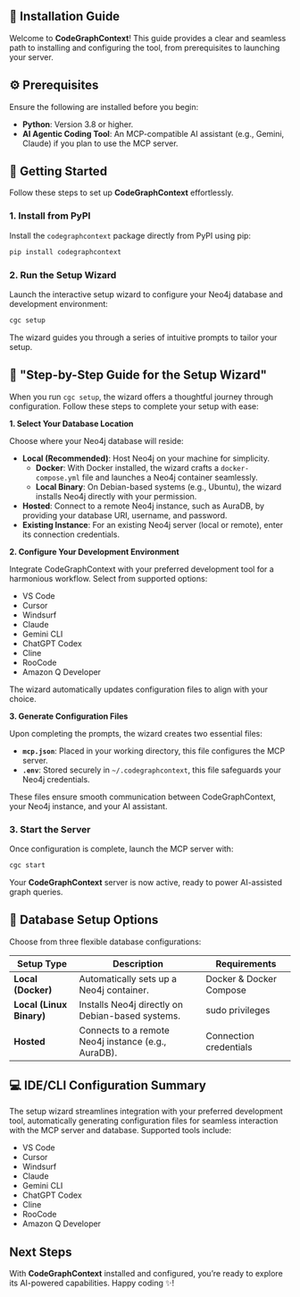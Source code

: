 ## 🧩 Installation Guide

Welcome to **CodeGraphContext**! This guide provides a clear and seamless path to installing and configuring the tool, from prerequisites to launching your server.

## ⚙️ Prerequisites

Ensure the following are installed before you begin:

- **Python**: Version 3.8 or higher.
- **AI Agentic Coding Tool**: An MCP-compatible AI assistant (e.g., Gemini, Claude) if you plan to use the MCP server.

## 🚀 Getting Started

Follow these steps to set up **CodeGraphContext** effortlessly.

### 1. Install from PyPI

Install the `codegraphcontext` package directly from PyPI using pip:

```bash
pip install codegraphcontext
```

### 2. Run the Setup Wizard

Launch the interactive setup wizard to configure your Neo4j database and development environment:

```bash
cgc setup
```

The wizard guides you through a series of intuitive prompts to tailor your setup.

## 🧭 "Step-by-Step Guide for the Setup Wizard"

When you run `cgc setup`, the wizard offers a thoughtful journey through configuration. Follow these steps to complete your setup with ease:

**1. Select Your Database Location**

Choose where your Neo4j database will reside:

- **Local (Recommended)**: Host Neo4j on your machine for simplicity.  
  - **Docker**: With Docker installed, the wizard crafts a `docker-compose.yml` file and launches a Neo4j container seamlessly.  
  - **Local Binary**: On Debian-based systems (e.g., Ubuntu), the wizard installs Neo4j directly with your permission.  
- **Hosted**: Connect to a remote Neo4j instance, such as AuraDB, by providing your database URI, username, and password.  
- **Existing Instance**: For an existing Neo4j server (local or remote), enter its connection credentials.


**2. Configure Your Development Environment**

Integrate CodeGraphContext with your preferred development tool for a harmonious workflow. Select from supported options:

- VS Code
- Cursor
- Windsurf
- Claude
- Gemini CLI
- ChatGPT Codex
- Cline
- RooCode
- Amazon Q Developer

The wizard automatically updates configuration files to align with your choice.


**3. Generate Configuration Files**

Upon completing the prompts, the wizard creates two essential files:

- **`mcp.json`**: Placed in your working directory, this file configures the MCP server.  
- **`.env`**: Stored securely in `~/.codegraphcontext`, this file safeguards your Neo4j credentials.

These files ensure smooth communication between CodeGraphContext, your Neo4j instance, and your AI assistant.

### 3. Start the Server

Once configuration is complete, launch the MCP server with:

```bash
cgc start
```

Your **CodeGraphContext** server is now active, ready to power AI-assisted graph queries.

## 🧱 Database Setup Options

Choose from three flexible database configurations:

| **Setup Type**            | **Description**                                      | **Requirements**              |
|---------------------------|------------------------------------------------------|-------------------------------|
| **Local (Docker)**        | Automatically sets up a Neo4j container.             | Docker & Docker Compose       |
| **Local (Linux Binary)**  | Installs Neo4j directly on Debian-based systems.     | sudo privileges               |
| **Hosted**                | Connects to a remote Neo4j instance (e.g., AuraDB).  | Connection credentials        |

## 💻 IDE/CLI Configuration Summary

The setup wizard streamlines integration with your preferred development tool, automatically generating configuration files for seamless interaction with the MCP server and database. Supported tools include:

- VS Code
- Cursor
- Windsurf
- Claude
- Gemini CLI
- ChatGPT Codex
- Cline
- RooCode
- Amazon Q Developer

## Next Steps

With **CodeGraphContext** installed and configured, you’re ready to explore its AI-powered capabilities. Happy coding ✨!
